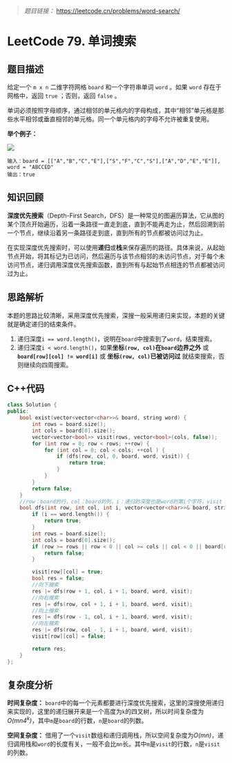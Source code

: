 > *题目链接：* https://leetcode.cn/problems/word-search/

# LeetCode 79. 单词搜索

## 题目描述

给定一个 `m x n` 二维字符网格 `board` 和一个字符串单词 `word` 。如果 `word` 存在于网格中，返回 `true` ；否则，返回 `false` 。

单词必须按照字母顺序，通过相邻的单元格内的字母构成，其中“相邻”单元格是那些水平相邻或垂直相邻的单元格。同一个单元格内的字母不允许被重复使用。

**举个例子：**

![](@attachment/Clipboard_2023-07-10-13-17-35.png)

```
输入：board = [["A","B","C","E"],["S","F","C","S"],["A","D","E","E"]], word = "ABCCED"
输出：true
```

## 知识回顾

**深度优先搜索**（Depth-First Search，DFS）是一种常见的图遍历算法，它从图的某个顶点开始遍历，沿着一条路径一直走到底，直到不能再走为止，然后回溯到前一个节点，继续沿着另一条路径走到底，直到所有的节点都被访问过为止。

在实现深度优先搜索时，可以使用**递归**或**栈**来保存遍历的路径。具体来说，从起始节点开始，将其标记为已访问，然后遍历与该节点相邻的未访问节点，对于每个未访问节点，递归调用深度优先搜索函数，直到所有与起始节点相连的节点都被访问过为止。

## 思路解析

本题的思路比较清晰，采用深度优先搜索，深搜一般采用递归来实现，本题的关键就是确定递归的结束条件。

1. 递归深度`i == word.length()`，说明在`board`中搜索到了`word`，结束搜索。
2. 递归深度`i < word.length()`，如果**坐标`(row, col)`在`board`边界之外** 或 **`board[row][col] != word[i]`** 或 **坐标`(row, col)`已被访问过** 就结束搜索，否则继续向四周搜索。

## C++代码

```cpp
class Solution {
public:
    bool exist(vector<vector<char>>& board, string word) {
        int rows = board.size();
        int cols = board[0].size();
        vector<vector<bool>> visit(rows, vector<bool>(cols, false));
        for (int row = 0; row < rows; ++row) {
            for (int col = 0; col < cols; ++col ) {
                if (dfs(row, col, 0, board, word, visit)) {
                    return true;
                }
            }
        }
        return false;
    }
    //row：board的行，col：board的列，i：递归的深度也是word的第i个字符，visit：保存board中元素是否访问过
    bool dfs(int row, int col, int i, vector<vector<char>>& board, string& word, vector<vector<bool>>& visit) {
        if (i == word.length()) {
            return true;
        }
        int rows = board.size();
        int cols = board[0].size();
        if (row >= rows || row < 0 || col >= cols || col < 0 || board[row][col] != word[i] || visit[row][col]) {
            return false;
        }

        visit[row][col] = true;
        bool res = false;
        //向下搜索
        res |= dfs(row + 1, col, i + 1, board, word, visit);
        //向右搜索
        res |= dfs(row, col + 1, i + 1, board, word, visit);
        //向上搜索
        res |= dfs(row - 1, col, i + 1, board, word, visit);
        //向左搜索
        res |= dfs(row, col - 1, i + 1, board, word, visit);
        visit[row][col] = false;

        return res;
    }
};

```

## 复杂度分析

**时间复杂度：** `board`中的每一个元素都要进行深度优先搜索，这里的深搜使用递归来实现的，这里的递归展开来是一个高度为`k`的四叉树，所以时间复杂度为*O(mn4<sup>k</sup>)*，其中`m`是`board`的行数，`n`是`board`的列数。

**空间复杂度：** 借用了一个`visit`数组和递归调用栈，所以空间复杂度为*O(mn)*，递归调用栈和`word`的长度有关，一般不会比`mn`长。其中`m`是`visit`的行数，`n`是`visit`的列数。
